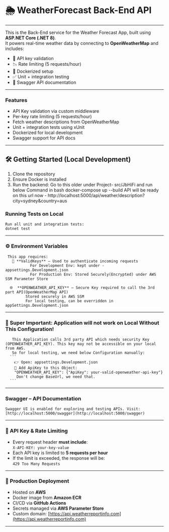 # 🌦️ WeatherForecast Back-End API

---
This is the Back-End service for the Weather Forecast App, built using **ASP.NET Core (.NET 8)**.  
It powers real-time weather data by connecting to **OpenWeatherMap** and includes:
- 🔐 API key validation  
- 📉 Rate limiting (5 requests/hour)  
- 🐳 Dockerized setup  
- ✅ Unit + integration testing  
- 📄 Swagger API documentation  
---

### Features
- API Key validation via custom middleware  
- Per-key rate limiting (5 requests/hour)  
- Fetch weather descriptions from OpenWeatherMap  
- Unit + integration tests using xUnit  
- Dockerized for local development  
- Swagger support for API docs  
---

## 🛠️ Getting Started (Local Development)
1. Clone the repository  
2. Ensure Docker is installed  
3. Run the backend:
   Go to this older under Project- src/JbHiFi and run below Command in bash
     docker-compose up --build
   API will be ready on this url now - http://localhost:5000/api/weather/description?city=sydney&country=aus

### Running Tests on Local
    Run all unit and integration tests:
    dotnet test
---

### ⚙️ Environment Variables
     This app requires:
       🔑 **ValidKeys** – Used to authenticate incoming requests
               For Development Env: kept under - appsettings.Development.json
               For Production Env: Stored Securely(Encrypted) under AWS SSM Parameter Store
      
      🌐  **OPENWEATHER_API_KEY** – Secure Key required to call the 3rd part API(OpenWeatherMap API)
             Stored securely in AWS SSM
             For local testing, can be overridden in appSettings.Development.json
---

### 🚨 Super Important: Application will not work on Local Without This Configuration!
       This Application calls 3rd party API which needs security Key (OPENWEATHER_API_KEY). This key may not be accessible on your local from AWS.
       So for local testing, we need below Configuration manually:
      ```
        👉 Open: appsettings.Development.json  
        🔑 Add ApiKey to this Object: 
        "OPENWEATHER_API_KEY": {"ApiKey": your-valid-openweather-api-key"}
         Don't change BaseUrl, we need that.
      ```
---

### **Swagger – API Documentation**  
    Swagger UI is enabled for exploring and testing APIs. Visit: [http://localhost:5000/swagger](http://localhost:5000/swagger)
---

### 🔐 API Key & Rate Limiting
- Every request header **must include**:  
  `X-API-KEY: your-key-value`
- Each API key is limited to **5 requests per hour**
- If the limit is exceeded, the response will be:  
  `429 Too Many Requests`

---
### 🚀 Production Deployment
- Hosted on **AWS**
- Docker image from **Amazon ECR**
- CI/CD via **GitHub Actions**
- Secrets managed via **AWS Parameter Store**
- Custom domain: [https://api.weatherreportinfo.com](https://api.weatherreportinfo.com)
---



